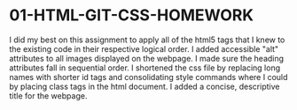 # 01-HTML-GIT-CSS-HOMEWORK

I did my best on this assignment to apply all of the html5 tags that I knew to the existing code in their respective logical order.
I added accessible "alt" attributes to all images displayed on the webpage. 
I made sure the heading attributes fall in sequential order. 
I shortened the css file by replacing long names with shorter id tags and consolidating style commands where I could by placing class tags in the html document. 
I added a concise, descriptive title for the webpage.
